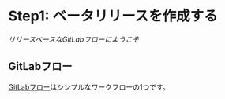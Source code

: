 # Step1: ベータリリースを作成する

_リリースベースなGitLabフローにようこそ_

## GitLabフロー

[GitLabフロー](https://about.gitlab.com/ja-jp/topics/version-control/what-is-gitlab-flow/)はシンプルなワークフローの1つです。
